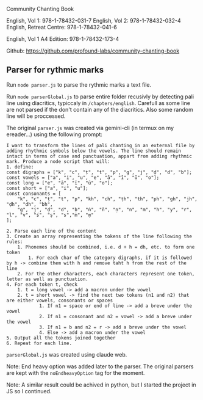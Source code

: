 Community Chanting Book

English, Vol 1: 978-1-78432-031-7
English, Vol 2: 978-1-78432-032-4
English, Retreat Centre: 978-1-78432-041-6

English, Vol 1 A4 Edition: 978-1-78432-173-4

Github: https://github.com/profound-labs/community-chanting-book

## Parser for rythmic marks

Run `node parser.js` to parse the rythmic marks a text file.

Run `mode parserGlobal.js` to parse entire folder recusivly by detecting pali line using diacritics, typiccaly in `/chapters/english`. Carefull as some line are not parsed if the don't contain any of the diacritics. Also some random line will be proccessed.

The original `parser.js` was created via gemini-cli (in termux on my ereader...) using the following prompt:

    I want to transform the lines of pali chanting in an external file by adding rhythmic symbols below the vowels. The line should remain intact in terms of case and punctuation, appart from adding rhythmic mark. Produce a node script that will:
    1. define:
    const digraphs = ["k", "c", "ṭ", "t", "p", "g", "j", "ḍ", "d", "b"];
    const vowels = ["a", "i", "u", "e", "ā", "ī", "ū", "o"];
    const long = ["e", "ā", "ī", "ū", "o"];
    const short = ["a", "i", "u"];
    const consonants = [
        "k", "c", "ṭ", "t", "p", "kh", "ch", "ṭh", "th", "ph", "gh", "jh", "ḍh", "dh", "bh",
        "g", "j", "ḍ", "d", "b", "ṅ", "ñ", "ṇ", "n", "m", "h", "y", "r", "l", "v", "ś", "ṣ", "s","ṁ", "ṃ"
    ];
    
    2. Parse each line of the content
    3. Create an array representing the tokens of the line following the rules:
        1. Phonemes should be combined, i.e. d + h = dh, etc. to form one token
            1. For each char of the category digraphs, if it is followed by h -> combine them with h and remove taht h from the rest of the line
        2. For the other characters, each characters represent one token, letter as well as punctuation.
    4. For each token t, check
        1. t = long vowel -> add a macron under the vowel
        2. t = short vowel -> find the next two tokens (n1 and n2) that are either vowels, consonants or spaces
                1. If n1 = space or end of line -> add a breve under the vowel
                2. If n1 = consonant and n2 = vowel -> add a breve under the vowel
                3. If n1 = b and n2 = r -> add a breve under the vowel
                4. Else -> add a macron under the vowel
    5. Output all the tokens joined together
    6. Repeat for each line.

`parserGlobal.js` was created using claude web.

Note: End heavy option was added later to the parser. The original parsers are kept with the `noEndheavyOption` tag for the moment. 

Note: A similar result could be achived in python, but I started the project in JS so I continued. 